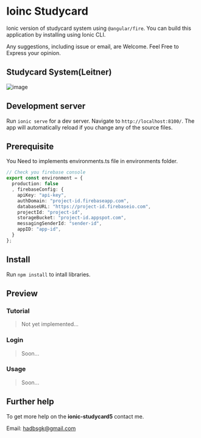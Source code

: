 # Ioinc Studycard

Ionic version of studycard system using `@angular/fire`. You can build this application by installing using Ionic CLI.

Any suggestions, including issue or email, are Welcome. Feel Free to Express your opinion.

## Studycard System(Leitner)

![image](https://upload.wikimedia.org/wikipedia/commons/thumb/8/82/Leitner_system_alternative.svg/440px-Leitner_system_alternative.svg.png)

## Development server

Run `ionic serve` for a dev server. Navigate to `http://localhost:8100/`. The app will automatically reload if you change any of the source files.

## Prerequisite

You Need to implements environments.ts file in environments folder.

```typescript
// Check you firebase console
export const environment = {
  production: false
  , firebaseConfig: {
    apiKey: "api-key",
    authDomain: "project-id.firebaseapp.com",
    databaseURL: "https://project-id.firebaseio.com",
    projectId: "project-id",
    storageBucket: "project-id.appspot.com",
    messagingSenderId: "sender-id",
    appID: "app-id",
  }
};
```

## Install

Run `npm install` to intall libraries.

## Preview

### Tutorial

> Not yet implemented...

### Login

> Soon...

### Usage

> Soon...

## Further help

To get more help on the **ionic-studycard5** contact me.

Email: hadbsgk@gmail.com
